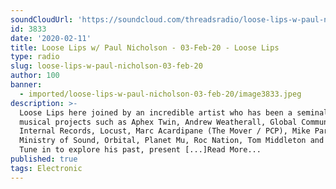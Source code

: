 ```yaml
---
soundCloudUrl: 'https://soundcloud.com/threadsradio/loose-lips-w-paul-nicholson-3-feb-20'
id: 3833
date: '2020-02-11'
title: Loose Lips w/ Paul Nicholson - 03-Feb-20 - Loose Lips
type: radio
slug: loose-lips-w-paul-nicholson-03-feb-20
author: 100
banner:
  - imported/loose-lips-w-paul-nicholson-03-feb-20/image3833.jpeg
description: >-
  Loose Lips here joined by an incredible artist who has been a seminal part of
  musical projects such as Aphex Twin, Andrew Weatherall, Global Communication,
  Internal Records, Locust, Marc Acardipane (The Mover / PCP), Mike Paradinas,
  Ministry of Sound, Orbital, Planet Mu, Roc Nation, Tom Middleton and Warp..
  Tune in to explore his past, present [...]Read More...
published: true
tags: Electronic
---
```

